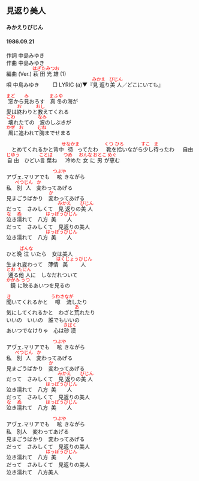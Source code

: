 <style type="text/css">
	ruby{
	    ruby-position: over;
	}
	ruby > rt{font-size: 12px;color:red;}
	p{font:16px;font-size: '楷体'}
</style>
## 見返り美人
#### みかえりびじん
#### 1986.09.21


作詞        中島みゆき  
作曲        中島みゆき  
編曲 (Ver.) <ruby><rb>萩田光雄</rb><rp>(</rp><rt>はぎたみつお</rt><rp>)</rp></ruby> (1)  
唄          中島みゆき 　　
□ LYRIC (a)▼『<ruby><rb>見返</rb><rp>(</rp><rt>みかえ</rt><rp>)</rp></ruby>り<ruby><rb>美人</rb><rp>(</rp><rt>びじん</rt><rp>)</rp></ruby>／どこにいても』　　
  
<ruby><rb>窓</rb><rp>(</rp><rt>まど</rt><rp>)</rp></ruby>から<ruby><rb>見</rb><rp>(</rp><rt>み</rt><rp>)</rp></ruby>おろす　<ruby><rb>真冬</rb><rp>(</rp><rt>まふゆ</rt><rp>)</rp></ruby>の海が  
愛は<ruby><rb>終</rb><rp>(</rp><rt>お</rt><rp>)</rp></ruby>わりと<ruby><rb>教</rb><rp>(</rp><rt>おし</rt><rp>)</rp></ruby>えてくれる  
<ruby><rb>壊</rb><rp>(</rp><rt>こわ</rt><rp>)</rp></ruby>れたての　<ruby><rb>波</rb><rp>(</rp><rt>なみ</rt><rp>)</rp></ruby>のしぶきが  
<ruby><rb>風</rb><rp>(</rp><rt>かぜ</rt><rp>)</rp></ruby>に<ruby><rb>追</rb><rp>(</rp><rt>お</rt><rp>)</rp></ruby>われて<ruby><rb>胸</rb><rp>(</rp><rt>むね</rt><rp>)</rp></ruby>までせまる  
  
　とめてくれるかと<ruby><rb>背中<ruby><rb>待</rb><rp>(</rp><rt>せなかま</rt><rp>)</rp></ruby>ってたわ  
　<ruby><rb>靴</rb><rp>(</rp><rt>くつ</rt><rp>)</rp></ruby>を<ruby><rb>拾</rb><rp>(</rp><rt>ひろ</rt><rp>)</rp></ruby>いながら<ruby><rb>少</rb><rp>(</rp><rt>すこ</rt><rp>)</rp></ruby>し<ruby><rb>待</rb><rp>(</rp><rt>ま</rt><rp>)</rp></ruby>ったわ  
　自由　<ruby><rb>自由</rb><rp>(</rp><rt>じゆう</rt><rp>)</rp></ruby>　ひどい<ruby><rb>言葉</rb><rp>(</rp><rt>ことば</rt><rp>)</rp></ruby>ね  
　<ruby><rb>冷</rb><rp>(</rp><rt>つめ</rt><rp>)</rp></ruby>めた<ruby><rb>女</rb><rp>(</rp><rt>おんな</rt><rp>)</rp></ruby>に<ruby><rb>男</rb><rp>(</rp><rt>おとこ</rt><rp>)</rp></ruby>が<ruby><rb>恵</rb><rp>(</rp><rt>めぐ</rt><rp>)</rp></ruby>む  
  
アヴェ.マリアでも　<ruby><rb>呟</rb><rp>(</rp><rt>つぶや</rt><rp>)</rp></ruby>きながら  
私　<ruby><rb>別人</rb><rp>(</rp><rt>べつじん</rt><rp>)</rp></ruby>　<ruby><rb>変</rb><rp>(</rp><rt>か</rt><rp>)</rp></ruby>わってあげる  
見まごうばかり　<ruby><rb>変</rb><rp>(</rp><rt>か</rt><rp>)</rp></ruby>わってあげる  
だって　さみしくて　<ruby><rb>見返</rb><rp>(</rp><rt>みかえ</rt><rp>)</rp></ruby>りの<ruby><rb>美人</rb><rp>(</rp><rt>びじん</rt><rp>)</rp></ruby>  
<ruby><rb>泣</rb><rp>(</rp><rt>な</rt><rp>)</rp></ruby>き<ruby><rb>濡</rb><rp>(</rp><rt>ぬ</rt><rp>)</rp></ruby>れて　八方<ruby><rb>美人</rb><rp>(</rp><rt>はっぽうびじん</rt><rp>)</rp></ruby>  
だって　さみしくて　見返りの美人  
泣き濡れて　八方<ruby><rb>美人</rb><rp>(</rp><rt>はっぽうびじん</rt><rp>)</rp></ruby>  
  
ひと晩<ruby><rb>泣</rb><rp>(</rp><rt>ばんな</rt><rp>)</rp></ruby>いたら　女は美人  
生まれ変わって　薄情<ruby><rb>美人</rb><rp>(</rp><rt>はくじょうびじん</rt><rp>)</rp></ruby>  
<ruby><rb>通</rb><rp>(</rp><rt>とお</rt><rp>)</rp></ruby>る<ruby><rb>他人</rb><rp>(</rp><rt>たにん</rt><rp>)</rp></ruby>に　しなだれついて  
<ruby><rb>鏡</rb><rp>(</rp><rt>かがみ</rt><rp>)</rp></ruby>に<ruby><rb>映</rb><rp>(</rp><rt>うつ</rt><rp>)</rp></ruby>るあいつを見るの  
  
<ruby><rb>聞</rb><rp>(</rp><rt>き</rt><rp>)</rp></ruby>いてくれるかと　<ruby><rb>噂</rb><rp>(</rp><rt>うわさ</rt><rp>)</rp></ruby><ruby><rb>流</rb><rp>(</rp><rt>なが</rt><rp>)</rp></ruby>したり  
気にしてくれるかと　わざと<ruby><rb>荒</rb><rp>(</rp><rt>あ</rt><rp>)</rp></ruby>れたり  
いいの　いいの　誰でもいいの  
あいつでなけりゃ　心は<ruby><rb>砂漠</rb><rp>(</rp><rt>さばく</rt><rp>)</rp></ruby>  
  
アヴェ.マリアでも　<ruby><rb>呟</rb><rp>(</rp><rt>つぶや</rt><rp>)</rp></ruby>きながら  
私　<ruby><rb>別人</rb><rp>(</rp><rt>べつじん</rt><rp>)</rp></ruby>　<ruby><rb>変</rb><rp>(</rp><rt>か</rt><rp>)</rp></ruby>わってあげる  
見まごうばかり　<ruby><rb>変</rb><rp>(</rp><rt>か</rt><rp>)</rp></ruby>わってあげる  
だって　さみしくて　<ruby><rb>見返</rb><rp>(</rp><rt>みかえ</rt><rp>)</rp></ruby>りの<ruby><rb>美人</rb><rp>(</rp><rt>びじん</rt><rp>)</rp></ruby>  
泣き濡れて　八方<ruby><rb>美人</rb><rp>(</rp><rt>はっぽうびじん</rt><rp>)</rp></ruby>  
だって　さみしくて　見返りの美人  
<ruby><rb>泣</rb><rp>(</rp><rt>な</rt><rp>)</rp></ruby>き<ruby><rb>濡</rb><rp>(</rp><rt>ぬ</rt><rp>)</rp></ruby>れて　八方<ruby><rb>美人</rb><rp>(</rp><rt>はっぽうびじん</rt><rp>)</rp></ruby>  
  
アヴェ.マリアでも　<ruby><rb>呟</rb><rp>(</rp><rt>つぶや</rt><rp>)</rp></ruby>きながら  
私　別人　変わってあげる  
見まごうばかり　変わってあげる  
だって　さみしくて　見返りの美人  
泣き濡れて　八方<ruby><rb>美人</rb><rp>(</rp><rt>はっぽうびじん</rt><rp>)</rp></ruby>  
だって　さみしくて　見返りの美人  
泣き濡れて　八方美人  
